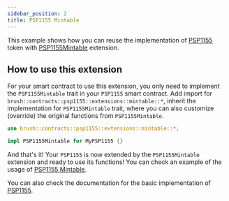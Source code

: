 ```yaml
---
sidebar_position: 2
title: PSP1155 Mintable
---
```


This example shows how you can reuse the implementation of [PSP1155](https://github.com/Supercolony-net/openbrush-contracts/tree/main/contracts/token/psp1155) token with [PSP1155Mintable](https://github.com/Supercolony-net/openbrush-contracts/tree/main/contracts/token/psp1155/src/extensions/mintable.rs) extension.

## How to use this extension

For your smart contract to use this extension, you only need to implement the `PSP1155Mintable` trait in your `PSP1155` smart contract. Add import for `brush::contracts::psp1155::extensions::mintable::*`, inherit the implementation for `PSP1155Mintable` trait, where you can also customize (override) the original functions from `PSP1155Mintable`.

```rust
use brush::contracts::psp1155::extensions::mintable::*;

impl PSP1155Mintable for MyPSP1155 {}
```

And that's it! Your `PSP1155` is now extended by the `PSP1155Mintable` extension and ready to use its functions!
You can check an example of the usage of [PSP1155 Mintable](https://github.com/Supercolony-net/openbrush-contracts/tree/main/examples/psp1155_extensions/mintable).

You can also check the documentation for the basic implementation of [PSP1155](/smart-contracts/PSP1155/psp1155).
